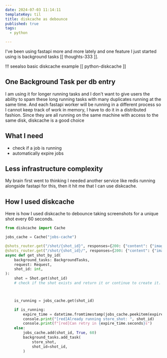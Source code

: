 ```yaml
---
date: 2024-07-03 11:14:11
templateKey: til
title: diskcache as debounce
published: true
tags:
  - python

---
```


I've been using fastapi more and more lately and one feature I just started
using is background tasks [[ thoughts-333 ]].

!!! seealso
    basic diskcache example [[ python-diskcache ]]

## One Background Task per db entry

I am using it for longer running tasks and I don't want to give users the
ability to spam these long running tasks with many duplicates running at the
same time. And each fastapi worker will be running in a different process so I
cannot keep track of work in memory, I have to do it in a distributed fashion.
Since they are all running on the same machine with access to the same disk,
diskcache is a good choice

## What I need

* check if a job is running
* automatically expire jobs

## Less infrastructure complexity

My brain first went to thinking I needed another service like redis running
alongside fastapi for this, then it hit me that I can use diskcache.

## How I used diskcache

Here is how I used diskcache to debounce taking screenshots for a unique shot
every 60 seconds.

``` python
from diskcache import Cache

jobs_cache = Cache("jobs-cache")

@shots_router.get("/shot/{shot_id}", responses={200: {"content": {"image/webp": {}}}})
@shots_router.get("/shot/{shot_id}/", responses={200: {"content": {"image/webp": {}}}})
async def get_shot_by_id(
    background_tasks: BackgroundTasks,
    request: Request,
    shot_id: int,
):
    shot = Shot.get(shot_id)
    # check if the shot exists and return it or continue to create it.



    is_running = jobs_cache.get(shot_id)

    if is_running: 
        expire_time = datetime.fromtimestamp(jobs_cache.peekitem(expire_time=True)[1]) - datetime.now()
        console.print("[red]Already running store_shot: ", shot_id)
        console.print(f"[red]Can retry in {expire_time.seconds}s")
    else:
        jobs_cache.add(shot_id, True, 60)
        background_tasks.add_task(
            store_shot,
            shot_id=shot_id,
        ) 
```
